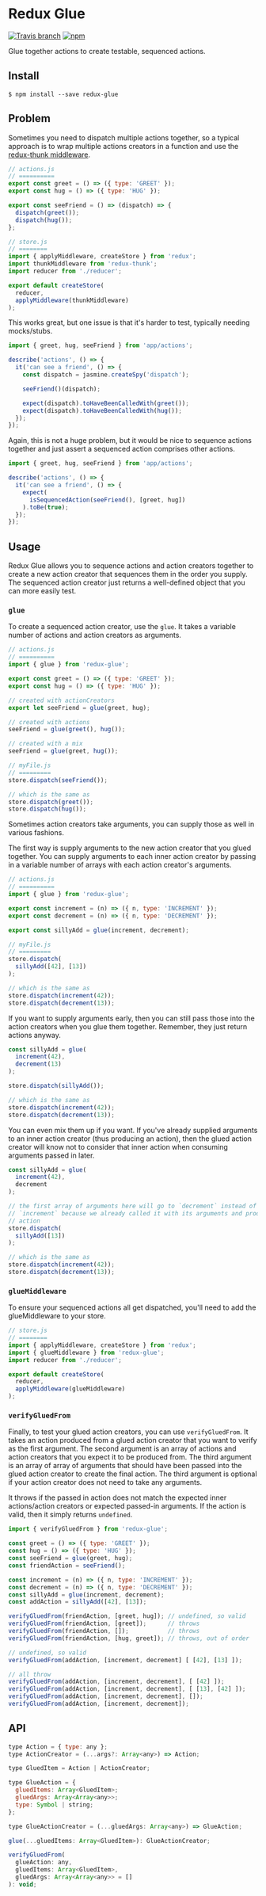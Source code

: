 # Redux Glue

[![Travis
branch](https://img.shields.io/travis/jfairbank/redux-glue/master.svg?style=flat-square)](https://travis-ci.org/jfairbank/redux-glue)
[![npm](https://img.shields.io/npm/v/redux-glue.svg?style=flat-square)](https://www.npmjs.com/package/redux-glue)

Glue together actions to create testable, sequenced actions.

## Install

    $ npm install --save redux-glue

## Problem

Sometimes you need to dispatch multiple actions together, so a typical approach
is to wrap multiple actions creators in a function and use the
[redux-thunk middleware](https://github.com/gaearon/redux-thunk).

```js
// actions.js
// ==========
export const greet = () => ({ type: 'GREET' });
export const hug = () => ({ type: 'HUG' });

export const seeFriend = () => (dispatch) => {
  dispatch(greet());
  dispatch(hug());
};
```

```js
// store.js
// ========
import { applyMiddleware, createStore } from 'redux';
import thunkMiddleware from 'redux-thunk';
import reducer from './reducer';

export default createStore(
  reducer,
  applyMiddleware(thunkMiddleware)
);
```

This works great, but one issue is that it's harder to test, typically needing
mocks/stubs.

```js
import { greet, hug, seeFriend } from 'app/actions';

describe('actions', () => {
  it('can see a friend', () => {
    const dispatch = jasmine.createSpy('dispatch');

    seeFriend()(dispatch);

    expect(dispatch).toHaveBeenCalledWith(greet());
    expect(dispatch).toHaveBeenCalledWith(hug());
  });
});
```

Again, this is not a huge problem, but it would be nice to sequence actions
together and just assert a sequenced action comprises other actions.

```js
import { greet, hug, seeFriend } from 'app/actions';

describe('actions', () => {
  it('can see a friend', () => {
    expect(
      isSequencedAction(seeFriend(), [greet, hug])
    ).toBe(true);
  });
});
```

## Usage

Redux Glue allows you to sequence actions and action creators together to create
a new action creator that sequences them in the order you supply. The sequenced
action creator just returns a well-defined object that you can more easily test.

### `glue`

To create a sequenced action creator, use the `glue`. It takes a variable number
of actions and action creators as arguments.

```js
// actions.js
// ==========
import { glue } from 'redux-glue';

export const greet = () => ({ type: 'GREET' });
export const hug = () => ({ type: 'HUG' });

// created with actionCreators
export let seeFriend = glue(greet, hug);

// created with actions
seeFriend = glue(greet(), hug());

// created with a mix
seeFriend = glue(greet, hug());
```

```js
// myFile.js
// =========
store.dispatch(seeFriend());

// which is the same as
store.dispatch(greet());
store.dispatch(hug());
```

Sometimes action creators take arguments, you can supply those as well in
various fashions.

The first way is supply arguments to the new action creator that you glued
together. You can supply arguments to each inner action creator by passing in a
variable number of arrays with each action creator's arguments.

```js
// actions.js
// ==========
import { glue } from 'redux-glue';

export const increment = (n) => ({ n, type: 'INCREMENT' });
export const decrement = (n) => ({ n, type: 'DECREMENT' });

export const sillyAdd = glue(increment, decrement);
```

```js
// myFile.js
// =========
store.dispatch(
  sillyAdd([42], [13])
);

// which is the same as
store.dispatch(increment(42));
store.dispatch(decrement(13));
```

If you want to supply arguments early, then you can still pass those into the
action creators when you glue them together. Remember, they just return actions
anyway.

```js
const sillyAdd = glue(
  increment(42),
  decrement(13)
);

store.dispatch(sillyAdd());

// which is the same as
store.dispatch(increment(42));
store.dispatch(decrement(13));
```

You can even mix them up if you want. If you've already supplied arguments to an
inner action creator (thus producing an action), then the glued action creator
will know not to consider that inner action when consuming arguments passed in
later.

```js
const sillyAdd = glue(
  increment(42),
  decrement
);

// the first array of arguments here will go to `decrement` instead of
// `increment` because we already called it with its arguments and produced an
// action
store.dispatch(
  sillyAdd([13])
);

// which is the same as
store.dispatch(increment(42));
store.dispatch(decrement(13));
```

### `glueMiddleware`

To ensure your sequenced actions all get dispatched, you'll need to add the
glueMiddleware to your store.

```js
// store.js
// ========
import { applyMiddleware, createStore } from 'redux';
import { glueMiddleware } from 'redux-glue';
import reducer from './reducer';

export default createStore(
  reducer,
  applyMiddleware(glueMiddleware)
);
```

### `verifyGluedFrom`

Finally, to test your glued action creators, you can use `verifyGluedFrom`.  It
takes an action produced from a glued action creator that you want to verify as
the first argument. The second argument is an array of actions and action
creators that you expect it to be produced from. The third argument is an array
of array of arguments that should have been passed into the glued action creator
to create the final action. The third argument is optional if your action
creator does not need to take any arguments.

It throws if the passed in action does not match the expected inner
actions/action creators or expected passed-in arguments. If the action is valid,
then it simply returns `undefined`.

```js
import { verifyGluedFrom } from 'redux-glue';

const greet = () => ({ type: 'GREET' });
const hug = () => ({ type: 'HUG' });
const seeFriend = glue(greet, hug);
const friendAction = seeFriend();

const increment = (n) => ({ n, type: 'INCREMENT' });
const decrement = (n) => ({ n, type: 'DECREMENT' });
const sillyAdd = glue(increment, decrement);
const addAction = sillyAdd([42], [13]);

verifyGluedFrom(friendAction, [greet, hug]); // undefined, so valid
verifyGluedFrom(friendAction, [greet]);      // throws
verifyGluedFrom(friendAction, []);           // throws
verifyGluedFrom(friendAction, [hug, greet]); // throws, out of order

// undefined, so valid
verifyGluedFrom(addAction, [increment, decrement] [ [42], [13] ]);

// all throw
verifyGluedFrom(addAction, [increment, decrement], [ [42] ]);
verifyGluedFrom(addAction, [increment, decrement], [ [13], [42] ]);
verifyGluedFrom(addAction, [increment, decrement], []);
verifyGluedFrom(addAction, [increment, decrement]);
```

## API

```js
type Action = { type: any };
type ActionCreator = (...args?: Array<any>) => Action;

type GluedItem = Action | ActionCreator;

type GlueAction = {
  gluedItems: Array<GluedItem>;
  gluedArgs: Array<Array<any>>;
  type: Symbol | string;
};

type GlueActionCreator = (...gluedArgs: Array<any>) => GlueAction;

glue(...gluedItems: Array<GluedItem>): GlueActionCreator;

verifyGluedFrom(
  glueAction: any,
  gluedItems: Array<GluedItem>,
  gluedArgs: Array<Array<any>> = []
): void;
 ```
